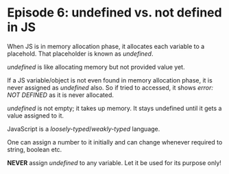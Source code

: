 # Episode 6: undefined vs. not defined in JS

When JS is in memory allocation phase, it allocates each variable to a placehold. That placeholder is known as *undefined*.

*undefined* is like allocating memory but not provided value yet.

If a JS variable/object is not even found in memory allocation phase, it is never assigned as *undefined* also. So if tried to accessed, it shows *error: NOT DEFINED* as it is never allocated.

*undefined* is not empty; it takes up memory. It stays undefined until it gets a value assigned to it.

JavaScript is a *loosely-typed*/*weakly-typed* language.

One can assign a number to it initially and can change whenever required to string, boolean etc.

__NEVER__ assign *undefined* to any variable. Let it be used for its purpose only!




